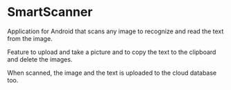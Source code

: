 # SmartScanner
Application for Android that scans any image to recognize and read the text from the image.

Feature to upload and take a picture and to copy the text to the clipboard and delete the images.

When scanned, the image and the text is uploaded to the cloud database too.
